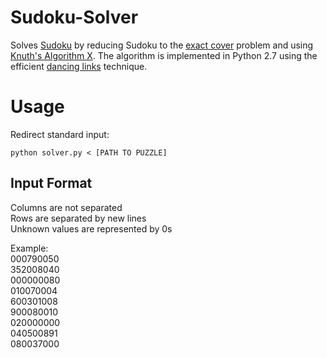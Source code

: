 # Sudoku-Solver
Solves [Sudoku](https://en.wikipedia.org/wiki/Sudoku) by reducing Sudoku to the [exact cover](https://en.wikipedia.org/wiki/Exact_cover) problem and using [Knuth's Algorithm X](https://en.wikipedia.org/wiki/Knuth's_Algorithm_X). The algorithm is implemented in Python 2.7 using the efficient [dancing links](https://en.wikipedia.org/wiki/Dancing_Links) technique.

# Usage
Redirect standard input:
```shell
python solver.py < [PATH TO PUZZLE]
```

## Input Format
Columns are not separated  
Rows are separated by new lines  
Unknown values are represented by 0s  

Example:  
000790050  
352008040  
000000080  
010070004  
600301008  
900080010  
020000000  
040500891  
080037000  

